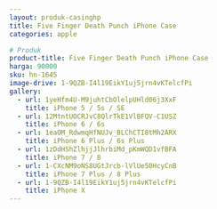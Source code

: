 ```yaml
---
layout: produk-casinghp
title: Five Finger Death Punch iPhone Case
categories: apple

# Produk
product-title: Five Finger Death Punch iPhone Case
harga: 90000
sku: hn-1645
image-drive: 1-9QZB-I4l19EikY1uj5jrn4vKTelcfPi
gallery:
  - url: 1yeHfm4U-M9juhtCbOlelpUHld06j3XxF
    title: iPhone 5 / 5s / SE
  - url: 12MtntUOCRJvC8QlrTkE1VlBFQV-C1USZ
    title: iPhone 6 / 6s
  - url: 1eaOM_RdwmqHfNUJv_BLChCTI8tMh2ARX
    title: iPhone 6 Plus / 6s Plus
  - url: 1zDdHShZlhjjJlhrbiMd_pKmWQD1vfBFA
    title: iPhone 7 / 8
  - url: 1-CXcNM9oNS8UGtJrcb-lVlUe50HcyCnB
    title: iPhone 7 Plus / 8 Plus
  - url: 1-9QZB-I4l19EikY1uj5jrn4vKTelcfPi
    title: iPhone X
---
```

